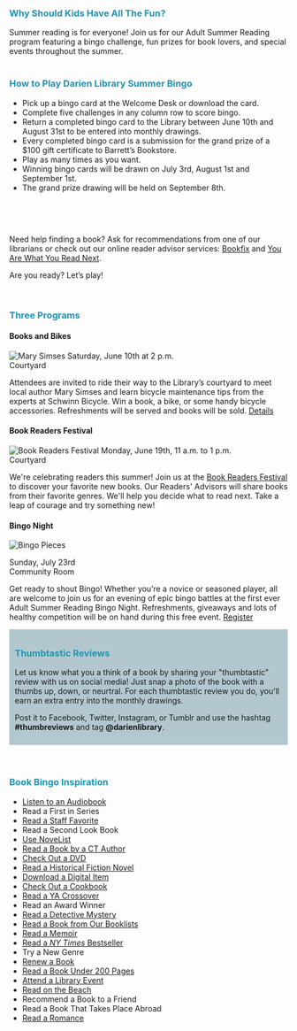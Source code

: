 <div class="row">
<div class="col-md-9">

<h3 style="color: #2193b2;">Why Should Kids Have All The Fun?</h3>

Summer reading is for everyone! Join us for our Adult Summer Reading program featuring a bingo challenge, fun prizes for book lovers, and special events throughout the summer. 
<br />
<br />

<h3 style="color: #2193b2;">How to Play Darien Library Summer Bingo</h3>

<div class="row">
<div class="col-md-8">

* Pick up a bingo card at the Welcome Desk or download the card.
* Complete five challenges in any column row to score bingo.
* Return a completed bingo card to the Library between June 10th and August 31st to be entered into monthly drawings.
* Every completed bingo card is a submission for the grand prize of a $100 gift certificate to Barrett’s Bookstore.
* Play as many times as you want. 
* Winning bingo cards will be drawn on July 3rd, August 1st and September 1st.
* The grand prize drawing will be held on September 8th. 

</div>
<div class="col-md-4">

<p>
<a href="/uploads/pdfs/2017_summer_reading_bingo_card.pdf" class="btn-u btn-primary" style="text-decoration:none; color:#fff;">Download Bingo Card</a>
</p>
<br />

Need help finding a book? Ask for recommendations from one of our librarians or check out our online reader advisor services: [Bookfix](https://dar.to/2r0LBXG "Bookfix") and [You Are What You Read Next](https://dar.to/2qhgjhZ "You Are What You Read Next").

Are you ready? Let’s play!

</div>
</div>
<br />

<h3 style="color: #2193b2;">Three Programs</h3>

<div class="row">
<div class="col-md-4">

#### Books and Bikes
<img class="img-responsive center-block" src="/uploads/departments/readers_advisory/summer_reading/mary_simses_asr.jpg" alt="Mary Simses" title="Let's Go!" />
Saturday, June 10th at 2 p.m.<br />
Courtyard<br />

Attendees are invited to ride their way to the Library’s courtyard to meet local author Mary Simses and learn bicycle maintenance tips from the experts at Schwinn Bicycle. Win a book, a bike, or some handy bicycle accessories. Refreshments will be served and books will be sold. [Details](https://dar.to/2qnTnfO "More information about Books and Bikes")


</div>
<div class="col-md-4">

#### Book Readers Festival
<img class="img-responsive center-block" src="/uploads/departments/readers_advisory/summer_reading/book_readers_festival_logo_asr.jpg" alt="Book Readers Festival" title="Book Readers Festival" />
Monday, June 19th, 11 a.m. to 1 p.m.<br />
Courtyard<br />

We're celebrating readers this summer! Join us at the [Book Readers Festival](https://dar.to/2qo0cOb "More information about the Book Readers Festival") to discover your favorite new books. Our Readers' Advisors will share books from their favorite genres. We'll help you decide what to read next. Take a leap of courage and try something new!

</div>
<div class="col-md-4">

#### Bingo Night
<img class="img-responsive center-block" src="/uploads/departments/readers_advisory/summer_reading/bingo_red_numbers.jpg" alt="Bingo Pieces" title="Bingo Night" />

Sunday, July 23rd <br />
Community Room<br />

Get ready to shout Bingo! Whether you’re a novice or seasoned player, all are welcome to join us for an evening of epic bingo battles at the first ever Adult Summer Reading Bingo Night. Refreshments, giveaways and lots of healthy competition will be on hand during this free event. [Register](https://dar.to/2sm8s02 "Register for Bingo Night")

</div>
</div>



<div style="background-color:#b2c8ce; padding:10px;">

<h3 style="color: #2193b2;">Thumbtastic Reviews</h3>

Let us know what you a think of a book by sharing your "thumbtastic" review with us on social media! Just snap a photo of the book with a thumbs up, down, or neurtral. For each thumbtastic review you do, you'll earn an extra entry into the monthly drawings.

Post it to Facebook, Twitter, Instagram, or Tumblr and use the hashtag **#thumbreviews** and tag **@darienlibrary**. 

</div>
</div>

<br />
<br />

<div class="col-md-3">

<h3 style="color: #2193b2;">Book Bingo Inspiration</h3>

* [Listen to an Audiobook](https://dar.to/2rbQEH2 "Listen to an Audiobook")
* Read a First in Series
* [Read a Staff Favorite](https://dar.to/2qs3azw "Read a Staff Favorite")
* Read a Second Look Book
* [Use NoveList](https://dar.to/2r228MO "Use NoveList")
* [Read a Book by a CT Author](https://dar.to/2qkwoPW "Read a Book by a Connecticut Author")
* [Check Out a DVD](https://dar.to/2qs46nn "Check Out a DVD")
* [Read a Historical Fiction Novel](https://dar.to/2qnDTYW "Read a Historical Fiction Novel")
* [Download a Digital Item](https://dar.to/2rmdAQi "Download a Digital Item")
* [Check Out a Cookbook](https://dar.to/2qnPQOB "Check Out a Cookbook")
* [Read a YA Crossover](https://dar.to/2qkZn68 "Read a YA Crossover") 
* Read an Award Winner
* [Read a Detective Mystery](https://dar.to/2qs1KF0 "Read a Detective Mystery")
* [Read a Book from Our Booklists](https://dar.to/2pQONn2 "Read a Book from Our Website")
* [Read a Memoir](https://dar.to/2pSplwI "Read a Memoir")
* [Read a _NY Times_ Bestseller](https://dar.to/2rmEZCn "Read a New York Times Bestseller")
* Try a New Genre 
* [Renew a Book](https://dar.to/2pGFYQW "Renew a Book")
* [Read a Book Under 200 Pages](https://dar.to/2qoJCKs "Read a Book Under 200 Pages")
* [Attend a Library Event](https://dar.to/2rmF8pA "Attend a Library Event")
* [Read on the Beach](https://dar.to/2pQESOC "Read on the Beach")
* Recommend a Book to a Friend
* Read a Book That Takes Place Abroad
* [Read a Romance](https://dar.to/2qs7ej3 "Read a Romance")

</div>
</div>